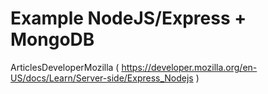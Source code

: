 # Example NodeJS/Express + MongoDB 

ArticlesDeveloperMozilla ( https://developer.mozilla.org/en-US/docs/Learn/Server-side/Express_Nodejs )
